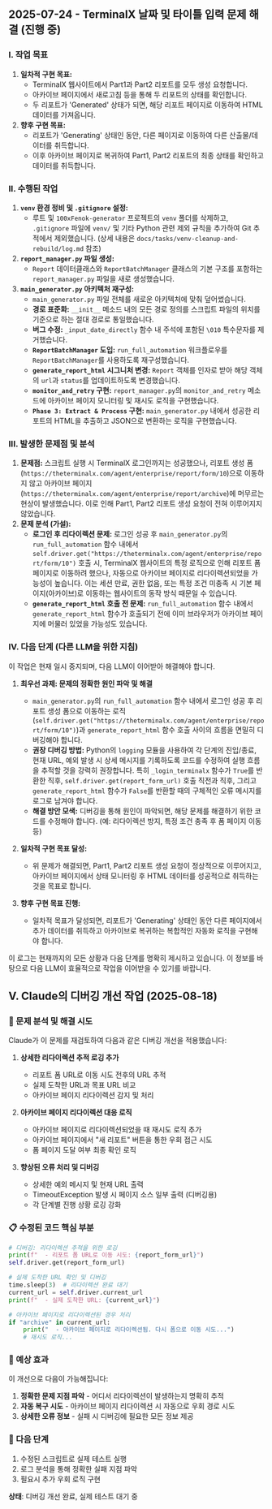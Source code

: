 ## 2025-07-24 - TerminalX 날짜 및 타이틀 입력 문제 해결 (진행 중)

### I. 작업 목표

1.  **일차적 구현 목표:**
    *   TerminalX 웹사이트에서 Part1과 Part2 리포트를 모두 생성 요청합니다.
    *   아카이브 페이지에서 새로고침 등을 통해 두 리포트의 상태를 확인합니다.
    *   두 리포트가 'Generated' 상태가 되면, 해당 리포트 페이지로 이동하여 HTML 데이터를 가져옵니다.
2.  **향후 구현 목표:**
    *   리포트가 'Generating' 상태인 동안, 다른 페이지로 이동하여 다른 산출물/데이터를 취득합니다.
    *   이후 아카이브 페이지로 복귀하여 Part1, Part2 리포트의 최종 상태를 확인하고 데이터를 취득합니다.

### II. 수행된 작업

1.  **`venv` 환경 정비 및 `.gitignore` 설정:**
    *   루트 및 `100xFenok-generator` 프로젝트의 `venv` 폴더를 삭제하고, `.gitignore` 파일에 `venv/` 및 기타 Python 관련 제외 규칙을 추가하여 Git 추적에서 제외했습니다. (상세 내용은 `docs/tasks/venv-cleanup-and-rebuild/log.md` 참조)
2.  **`report_manager.py` 파일 생성:**
    *   `Report` 데이터클래스와 `ReportBatchManager` 클래스의 기본 구조를 포함하는 `report_manager.py` 파일을 새로 생성했습니다.
3.  **`main_generator.py` 아키텍처 재구성:**
    *   `main_generator.py` 파일 전체를 새로운 아키텍처에 맞춰 덮어썼습니다.
    *   **경로 표준화:** `__init__` 메소드 내의 모든 경로 정의를 스크립트 파일의 위치를 기준으로 하는 절대 경로로 통일했습니다.
    *   **버그 수정:** `_input_date_directly` 함수 내 주석에 포함된 `\010` 특수문자를 제거했습니다.
    *   **`ReportBatchManager` 도입:** `run_full_automation` 워크플로우를 `ReportBatchManager`를 사용하도록 재구성했습니다.
    *   **`generate_report_html` 시그니처 변경:** `Report` 객체를 인자로 받아 해당 객체의 `url`과 `status`를 업데이트하도록 변경했습니다.
    *   **`monitor_and_retry` 구현:** `report_manager.py`의 `monitor_and_retry` 메소드에 아카이브 페이지 모니터링 및 재시도 로직을 구현했습니다.
    *   **`Phase 3: Extract & Process` 구현:** `main_generator.py` 내에서 성공한 리포트의 HTML을 추출하고 JSON으로 변환하는 로직을 구현했습니다.

### III. 발생한 문제점 및 분석

1.  **문제점:** 스크립트 실행 시 TerminalX 로그인까지는 성공했으나, 리포트 생성 폼(`https://theterminalx.com/agent/enterprise/report/form/10`)으로 이동하지 않고 아카이브 페이지(`https://theterminalx.com/agent/enterprise/report/archive`)에 머무르는 현상이 발생했습니다. 이로 인해 Part1, Part2 리포트 생성 요청이 전혀 이루어지지 않았습니다.
2.  **문제 분석 (가설):**
    *   **로그인 후 리다이렉션 문제:** 로그인 성공 후 `main_generator.py`의 `run_full_automation` 함수 내에서 `self.driver.get("https://theterminalx.com/agent/enterprise/report/form/10")` 호출 시, TerminalX 웹사이트의 특정 로직으로 인해 리포트 폼 페이지로 이동하려 했으나, 자동으로 아카이브 페이지로 리다이렉션되었을 가능성이 높습니다. 이는 세션 만료, 권한 없음, 또는 특정 조건 미충족 시 기본 페이지(아카이브)로 이동하는 웹사이트의 동작 방식 때문일 수 있습니다.
    *   **`generate_report_html` 호출 전 문제:** `run_full_automation` 함수 내에서 `generate_report_html` 함수가 호출되기 전에 이미 브라우저가 아카이브 페이지에 머물러 있었을 가능성도 있습니다.

### IV. 다음 단계 (다른 LLM을 위한 지침)

이 작업은 현재 일시 중지되며, 다음 LLM이 이어받아 해결해야 합니다.

1.  **최우선 과제: 문제의 정확한 원인 파악 및 해결**
    *   `main_generator.py`의 `run_full_automation` 함수 내에서 로그인 성공 후 리포트 생성 폼으로 이동하는 로직(`self.driver.get("https://theterminalx.com/agent/enterprise/report/form/10")`)과 `generate_report_html` 함수 호출 사이의 흐름을 면밀히 디버깅해야 합니다.
    *   **권장 디버깅 방법:** Python의 `logging` 모듈을 사용하여 각 단계의 진입/종료, 현재 URL, 예외 발생 시 상세 메시지를 기록하도록 코드를 수정하여 실행 흐름을 추적할 것을 강력히 권장합니다. 특히 `_login_terminalx` 함수가 `True`를 반환한 직후, `self.driver.get(report_form_url)` 호출 직전과 직후, 그리고 `generate_report_html` 함수가 `False`를 반환할 때의 구체적인 오류 메시지를 로그로 남겨야 합니다.
    *   **해결 방안 모색:** 디버깅을 통해 원인이 파악되면, 해당 문제를 해결하기 위한 코드를 수정해야 합니다. (예: 리다이렉션 방지, 특정 조건 충족 후 폼 페이지 이동 등)

2.  **일차적 구현 목표 달성:**
    *   위 문제가 해결되면, Part1, Part2 리포트 생성 요청이 정상적으로 이루어지고, 아카이브 페이지에서 상태 모니터링 후 HTML 데이터를 성공적으로 취득하는 것을 목표로 합니다.

3.  **향후 구현 목표 진행:**
    *   일차적 목표가 달성되면, 리포트가 'Generating' 상태인 동안 다른 페이지에서 추가 데이터를 취득하고 아카이브로 복귀하는 복합적인 자동화 로직을 구현해야 합니다.

이 로그는 현재까지의 모든 상황과 다음 단계를 명확히 제시하고 있습니다. 이 정보를 바탕으로 다음 LLM이 효율적으로 작업을 이어받을 수 있기를 바랍니다.

## V. Claude의 디버깅 개선 작업 (2025-08-18)

### 🔧 문제 분석 및 해결 시도
Claude가 이 문제를 재검토하여 다음과 같은 디버깅 개선을 적용했습니다:

1. **상세한 리다이렉션 추적 로깅 추가**
   - 리포트 폼 URL로 이동 시도 전후의 URL 추적
   - 실제 도착한 URL과 목표 URL 비교
   - 아카이브 페이지 리다이렉션 감지 및 처리

2. **아카이브 페이지 리다이렉션 대응 로직**
   - 아카이브 페이지로 리다이렉션되었을 때 재시도 로직 추가
   - 아카이브 페이지에서 "새 리포트" 버튼을 통한 우회 접근 시도
   - 폼 페이지 도달 여부 최종 확인 로직

3. **향상된 오류 처리 및 디버깅**
   - 상세한 예외 메시지 및 현재 URL 출력
   - TimeoutException 발생 시 페이지 소스 일부 출력 (디버깅용)
   - 각 단계별 진행 상황 로깅 강화

### 📋 수정된 코드 핵심 부분
```python
# 디버깅: 리다이렉션 추적을 위한 로깅
print(f"  - 리포트 폼 URL로 이동 시도: {report_form_url}")
self.driver.get(report_form_url)

# 실제 도착한 URL 확인 및 디버깅  
time.sleep(3)  # 리다이렉션 완료 대기
current_url = self.driver.current_url
print(f"  - 실제 도착한 URL: {current_url}")

# 아카이브 페이지로 리다이렉션된 경우 처리
if "archive" in current_url:
    print("  - 아카이브 페이지로 리다이렉션됨. 다시 폼으로 이동 시도...")
    # 재시도 로직...
```

### 🎯 예상 효과
이 개선으로 다음이 가능해집니다:
1. **정확한 문제 지점 파악** - 어디서 리다이렉션이 발생하는지 명확히 추적
2. **자동 복구 시도** - 아카이브 페이지 리다이렉션 시 자동으로 우회 경로 시도
3. **상세한 오류 정보** - 실패 시 디버깅에 필요한 모든 정보 제공

### 📝 다음 단계
1. 수정된 스크립트로 실제 테스트 실행
2. 로그 분석을 통해 정확한 실패 지점 파악
3. 필요시 추가 우회 로직 구현

**상태**: 디버깅 개선 완료, 실제 테스트 대기 중
